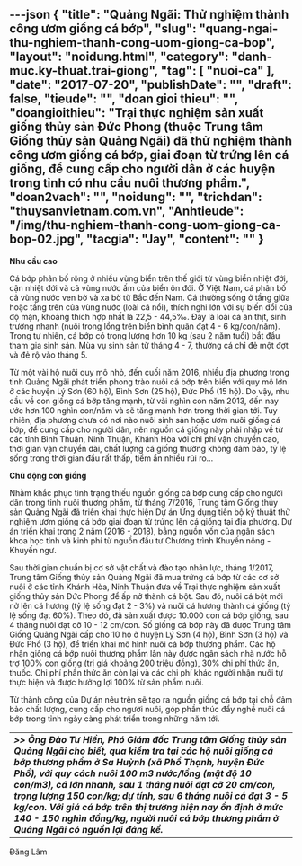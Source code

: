 ---json
{
    "title": "Quảng Ngãi: Thử nghiệm thành công ươm giống cá bớp",
    "slug": "quang-ngai-thu-nghiem-thanh-cong-uom-giong-ca-bop",
    "layout": "noidung.html",
    "category": "danh-muc.ky-thuat.trai-giong",
    "tag": [
        "nuoi-ca"
    ],
    "date": "2017-07-20",
    "publishDate": "",
    "draft": false,
    "tieude": "",
    "doan gioi thieu": "",
    "doangioithieu": "Trại thực nghiệm sản xuất giống thủy sản Đức Phong (thuộc Trung tâm Giống thủy sản Quảng Ngãi) đã thử nghiệm thành công ươm giống cá bớp, giai đoạn từ trứng lên cá giống, để cung cấp cho người dân ở các huyện trong tỉnh có nhu cầu nuôi thương phẩm.",
    "doan2vach": "",
    "noidung": "",
    "trichdan": "thuysanvietnam.com.vn",
    "Anhtieude": "/img/thu-nghiem-thanh-cong-uom-giong-ca-bop-02.jpg",
    "tacgia": "Jay",
    "__content__": ""
}
---
<p><strong>Nhu cầu cao&nbsp;</strong></p>

<p>C&aacute; bớp ph&acirc;n bố rộng ở nhiều v&ugrave;ng biển tr&ecirc;n thế giới từ v&ugrave;ng biển nhiệt đới, cận nhiệt đới v&agrave; cả v&ugrave;ng nước ấm của biển &ocirc;n đới. Ở Việt Nam, c&aacute; ph&acirc;n bố cả v&ugrave;ng nước ven bờ v&agrave; xa bờ từ Bắc đến Nam. C&aacute; thường sống ở tầng giữa hoặc tầng tr&ecirc;n của v&ugrave;ng nước (lo&agrave;i c&aacute; nổi), th&iacute;ch nghi lớn với sự biến đổi của độ mặn, khoảng th&iacute;ch hợp nhất l&agrave; 22,5 - 44,5&permil;. Đ&acirc;y l&agrave; lo&agrave;i c&aacute; ăn thịt, sinh trưởng nhanh (nu&ocirc;i trong lồng tr&ecirc;n biển b&igrave;nh qu&acirc;n đạt 4 - 6 kg/con/năm). Trong tự nhi&ecirc;n, c&aacute; bớp c&oacute; trọng lượng hơn 10 kg (sau 2 năm tuổi) bắt đầu tham gia sinh sản. M&ugrave;a vụ sinh sản từ th&aacute;ng 4 - 7, thường c&aacute; chỉ đẻ một đợt v&agrave; đẻ rộ v&agrave;o th&aacute;ng 5.</p>

<p>Từ một v&agrave;i hộ nu&ocirc;i quy m&ocirc; nhỏ, đến cuối năm 2016, nhiều địa phương trong tỉnh Quảng Ng&atilde;i ph&aacute;t triển phong tr&agrave;o nu&ocirc;i c&aacute; bớp tr&ecirc;n biển với quy m&ocirc; lớn ở c&aacute;c huyện L&yacute; Sơn (60 hộ), B&igrave;nh Sơn (25 hộ), Đức Phổ (15 hộ). Do vậy, nhu cầu về con giống c&aacute; bớp tăng mạnh, từ v&agrave;i ngh&igrave;n con năm 2013, đến nay ước hơn 100 ngh&igrave;n con/năm v&agrave; sẽ tăng mạnh hơn trong thời gian tới. Tuy nhi&ecirc;n, địa phương chưa c&oacute; nơi n&agrave;o nu&ocirc;i sinh sản hoặc ươm nu&ocirc;i giống c&aacute; bớp, để cung cấp cho người d&acirc;n, n&ecirc;n nguồn c&aacute; giống n&agrave;y phải nhập về từ c&aacute;c tỉnh B&igrave;nh Thuận, Ninh Thuận, Kh&aacute;nh H&ograve;a với chi ph&iacute; vận chuyển cao, thời gian vận chuyển d&agrave;i, chất lượng c&aacute; giống thường kh&ocirc;ng đảm bảo, tỷ lệ sống trong thời gian đầu rất thấp, tiềm ẩn nhiều rủi ro&hellip;</p>

<p><strong>Chủ động con giống &nbsp; &nbsp; &nbsp;&nbsp;</strong></p>

<p>Nhằm khắc phục t&igrave;nh trạng thiếu nguồn giống c&aacute; bớp cung cấp cho người d&acirc;n trong tỉnh nu&ocirc;i thương phẩm, từ th&aacute;ng 7/2016, Trung t&acirc;m Giống thủy sản Quảng Ng&atilde;i đ&atilde; triển khai thực hiện Dự &aacute;n Ứng dụng tiến bộ kỹ thuật thử nghiệm ươm giống c&aacute; bớp giai đoạn từ trứng l&ecirc;n c&aacute; giống tại địa phương. Dự &aacute;n triển khai trong 2 năm (2016 - 2018), bằng nguồn vốn của ng&acirc;n s&aacute;ch khoa học tỉnh v&agrave; kinh ph&iacute; từ nguồn đầu tư Chương tr&igrave;nh Khuyến n&ocirc;ng - Khuyến ngư.</p>

<p>Sau thời gian chuẩn bị cơ sở vật chất v&agrave; đ&agrave;o tạo nh&acirc;n lực, th&aacute;ng 1/2017, Trung t&acirc;m Giống thủy sản Quảng Ng&atilde;i đ&atilde; mua trứng c&aacute; bớp từ c&aacute;c cơ sở nu&ocirc;i ở c&aacute;c tỉnh Kh&aacute;nh H&ograve;a, Ninh Thuận đưa về Trại thực nghiệm sản xuất giống thủy sản Đức Phong để ấp nở th&agrave;nh c&aacute; bột. Sau đ&oacute;, nu&ocirc;i c&aacute; bột mới nở l&ecirc;n c&aacute; hương (tỷ lệ sống đạt 2 - 3%) v&agrave; nu&ocirc;i c&aacute; hương th&agrave;nh c&aacute; giống (tỷ lệ sống đạt 60%). Theo đ&oacute;, đ&atilde; sản xuất được 10.000 con c&aacute; bớp giống, sau 4 th&aacute;ng nu&ocirc;i đạt cỡ 10 - 12 cm/con. Số giống c&aacute; bớp n&agrave;y đ&atilde; được Trung t&acirc;m Giống Quảng Ng&atilde;i cấp cho 10 hộ ở huyện L&yacute; Sơn (4 hộ), B&igrave;nh Sơn (3 hộ) v&agrave; Đức Phổ (3 hộ), để triển khai m&ocirc; h&igrave;nh nu&ocirc;i c&aacute; bớp thương phẩm. C&aacute;c hộ nhận giống c&aacute; bớp nu&ocirc;i thương phẩm lần n&agrave;y được ng&acirc;n s&aacute;ch nh&agrave; nước hỗ trợ 100% con giống (trị gi&aacute; khoảng 200 triệu đồng), 30% chi ph&iacute; thức ăn, thuốc. Chi ph&iacute; phần thức ăn c&ograve;n lại v&agrave; c&aacute;c chi ph&iacute; kh&aacute;c người nhận nu&ocirc;i tự thực hiện v&agrave; được hưởng lợi 100% từ sản phẩm nu&ocirc;i.</p>

<p>Từ th&agrave;nh c&ocirc;ng của Dự &aacute;n n&ecirc;u tr&ecirc;n sẽ tạo ra nguồn giống c&aacute; bớp tại chỗ đảm bảo chất lượng, cung cấp cho người nu&ocirc;i, g&oacute;p phần th&uacute;c đẩy nghề nu&ocirc;i c&aacute; bớp trong tỉnh ng&agrave;y c&agrave;ng ph&aacute;t triển trong những năm tới.</p>

<table>
	<tbody>
		<tr>
			<td><strong><em>&gt;&gt; &Ocirc;ng Đ&agrave;o Tư Hiền, Ph&oacute; Gi&aacute;m đốc Trung t&acirc;m Giống thủy sản Quảng Ng&atilde;i cho biết, qua kiểm tra tại c&aacute;c hộ nu&ocirc;i giống c&aacute; bớp thương phẩm ở Sa Huỳnh (x&atilde; Phổ Thạnh, huyện Đức Phổ), với quy c&aacute;ch nu&ocirc;i 100 m3 nước/lồng (mật độ 10 con/m3), c&aacute; lớn nhanh, sau 1 th&aacute;ng nu&ocirc;i đạt cỡ 20 cm/con, trọng lượng 150 con/kg; dự t&iacute;nh, sau 6 th&aacute;ng nu&ocirc;i c&aacute; đạt 3 - 5 kg/con. Với gi&aacute; c&aacute; bớp tr&ecirc;n thị trường hiện nay ổn định ở mức 140 - 150 ngh&igrave;n đồng/kg, người nu&ocirc;i c&aacute; bớp thương phẩm ở Quảng Ng&atilde;i c&oacute; nguồn lợi đ&aacute;ng kể.</em></strong></td>
		</tr>
	</tbody>
</table>

<p>Đăng L&acirc;m&nbsp;</p>
